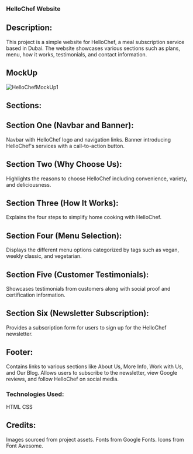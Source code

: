 ### HelloChef Website

## Description:
This project is a simple website for HelloChef, a meal subscription service based in Dubai. The website showcases various sections such as plans, menu, how it works, testimonials, and contact information.

## MockUp
![HelloChefMockUp1](https://github.com/peterboro/HelloChef/assets/27219880/5db45182-5f35-484a-92b4-0829c1a6207a)



## Sections:

## Section One (Navbar and Banner):

Navbar with HelloChef logo and navigation links.
Banner introducing HelloChef's services with a call-to-action button.

## Section Two (Why Choose Us):

Highlights the reasons to choose HelloChef including convenience, variety, and deliciousness.

## Section Three (How It Works):

Explains the four steps to simplify home cooking with HelloChef.

## Section Four (Menu Selection):

Displays the different menu options categorized by tags such as vegan, weekly classic, and vegetarian.

## Section Five (Customer Testimonials):

Showcases testimonials from customers along with social proof and certification information.

## Section Six (Newsletter Subscription):

Provides a subscription form for users to sign up for the HelloChef newsletter.

## Footer:

Contains links to various sections like About Us, More Info, Work with Us, and Our Blog.
Allows users to subscribe to the newsletter, view Google reviews, and follow HelloChef on social media.


### Technologies Used:

HTML
CSS

## Credits:

Images sourced from project assets.
Fonts from Google Fonts.
Icons from Font Awesome.
